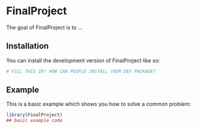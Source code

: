 
# FinalProject

<!-- badges: start -->
<!-- badges: end -->

The goal of FinalProject is to ...

## Installation

You can install the development version of FinalProject like so:

``` r
# FILL THIS IN! HOW CAN PEOPLE INSTALL YOUR DEV PACKAGE?
```

## Example

This is a basic example which shows you how to solve a common problem:

``` r
library(FinalProject)
## basic example code
```

